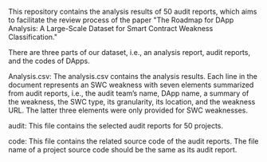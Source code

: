 This repository contains the analysis results of 50 audit reports, which aims to facilitate the review process of the paper "The Roadmap for DApp Analysis: A Large-Scale Dataset for Smart Contract Weakness Classification."

There are three parts of our dataset, i.e., an analysis report, audit reports, and the codes of DApps. 

Analysis.csv: The analysis.csv contains the analysis results. Each line in the document represents an SWC weakness with seven elements summarized from audit reports, i.e., the audit team’s name, DApp name, a summary of the weakness, the SWC type, its granularity, its location, and the weakness URL. The latter three elements were only provided for SWC weaknesses. 

audit: This file contains the selected audit reports for 50 projects. 

code:  This file contains the related source code of the audit reports. The file name of a project source code should be the same as its audit report. 
